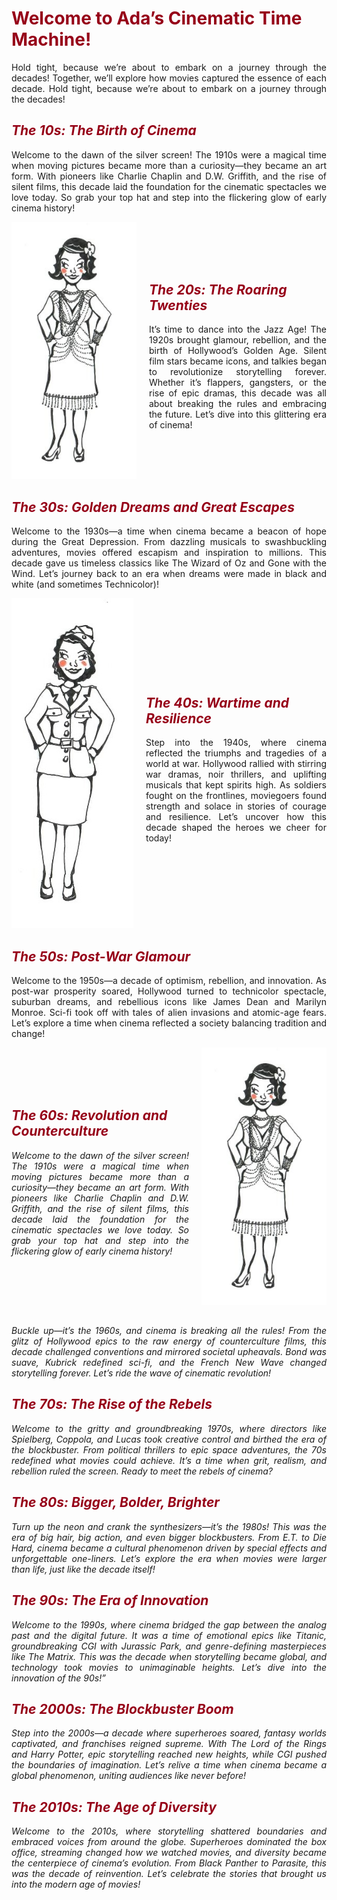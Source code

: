 <h1 style="color: #960018;">Welcome to Ada’s Cinematic Time Machine!</h1>

<p style="text-align: justify;">
Hold tight, because we’re about to embark on a journey through the decades! Together, we’ll explore how movies captured the essence of each decade. Hold tight, because we’re about to embark on a journey through the decades! 
</p>

<h2 style="color: #960018;"><em>The 10s: The Birth of Cinema</em></h2>
<p style="text-align: justify;">
Welcome to the dawn of the silver screen! The 1910s were a magical time when moving pictures became more than a curiosity—they became an art form. With pioneers like Charlie Chaplin and D.W. Griffith, and the rise of silent films, this decade laid the foundation for the cinematic spectacles we love today. So grab your top hat and step into the flickering glow of early cinema history! 
</p>

<div style="display: flex; align-items: center;">
    <div style="flex: 0 0 auto; margin-right: 20px;">
        <img src="/assets/img/Ada4.jpeg" alt="Ada in the 20s" style="max-width: 200px;">
    </div>
    <div style="flex: 1;">
        <h2 style="color: #960018;"><em>The 20s: The Roaring Twenties</em></h2>
        <p style="text-align: justify;">
        It’s time to dance into the Jazz Age! The 1920s brought glamour, rebellion, and the birth of Hollywood’s Golden Age. Silent film stars became icons, and talkies began to revolutionize storytelling forever. Whether it’s flappers, gangsters, or the rise of epic dramas, this decade was all about breaking the rules and embracing the future. Let’s dive into this glittering era of cinema!
        </p>
    </div>
</div>


<h2 style="color: #960018;"><em>The 30s: Golden Dreams and Great Escapes</em></h2>
<p style="text-align: justify;">
Welcome to the 1930s—a time when cinema became a beacon of hope during the Great Depression. From dazzling musicals to swashbuckling adventures, movies offered escapism and inspiration to millions. This decade gave us timeless classics like The Wizard of Oz and Gone with the Wind. Let’s journey back to an era when dreams were made in black and white (and sometimes Technicolor)!
</p>

<div style="display: flex; align-items: center;">
    <div style="flex: 0 0 auto; margin-right: 20px;">
        <img src="/assets/img/Ada3.jpeg" alt="Ada in the 40s" style="max-width: 200px;">
    </div>
    <div style="flex: 1;">
        <h2 style="color: #960018;"><em>The 40s: Wartime and Resilience</em></h2>
        <p style="text-align: justify;">
        Step into the 1940s, where cinema reflected the triumphs and tragedies of a world at war. Hollywood rallied with stirring war dramas, noir thrillers, and uplifting musicals that kept spirits high. As soldiers fought on the frontlines, moviegoers found strength and solace in stories of courage and resilience. Let’s uncover how this decade shaped the heroes we cheer for today!
        </p>
    </div>
</div>

<h2 style="color: #960018;"><em>The 50s: Post-War Glamour</em></h2>
<p style="text-align: justify;">
Welcome to the 1950s—a decade of optimism, rebellion, and innovation. As post-war prosperity soared, Hollywood turned to technicolor spectacle, suburban dreams, and rebellious icons like James Dean and Marilyn Monroe. Sci-fi took off with tales of alien invasions and atomic-age fears. Let’s explore a time when cinema reflected a society balancing tradition and change!
</p>


<div style="display: flex; align-items: center;">
    <div style="flex: 1;">
        <h2 style="color: #960018;"><em>The 60s: Revolution and Counterculture<em></h2>
        <p style="text-align: justify;">
        Welcome to the dawn of the silver screen! The 1910s were a magical time when moving pictures became more than a curiosity—they became an art form. With pioneers like Charlie Chaplin and D.W. Griffith, and the rise of silent films, this decade laid the foundation for the cinematic spectacles we love today. So grab your top hat and step into the flickering glow of early cinema history! 
        </p>
    </div>
    <div style="flex: 0 0 auto; margin-left: 20px;">
        <img src="/assets/img/Ada4.jpeg" alt="Ada in the 20s" style="max-width: 200px;">
    </div>
</div>

 
<h2 style="color: #960018;"><em></em></h2>
<p style="text-align: justify;">
Buckle up—it’s the 1960s, and cinema is breaking all the rules! From the glitz of Hollywood epics to the raw energy of counterculture films, this decade challenged conventions and mirrored societal upheavals. Bond was suave, Kubrick redefined sci-fi, and the French New Wave changed storytelling forever. Let’s ride the wave of cinematic revolution!
</p>

<h2 style="color: #960018;"><em>The 70s: The Rise of the Rebels</em></h2>
<p style="text-align: justify;">
Welcome to the gritty and groundbreaking 1970s, where directors like Spielberg, Coppola, and Lucas took creative control and birthed the era of the blockbuster. From political thrillers to epic space adventures, the 70s redefined what movies could achieve. It’s a time when grit, realism, and rebellion ruled the screen. Ready to meet the rebels of cinema?
</p>

<h2 style="color: #960018;"><em>The 80s: Bigger, Bolder, Brighter</em></h2>
<p style="text-align: justify;">
Turn up the neon and crank the synthesizers—it’s the 1980s! This was the era of big hair, big action, and even bigger blockbusters. From E.T. to Die Hard, cinema became a cultural phenomenon driven by special effects and unforgettable one-liners. Let’s explore the era when movies were larger than life, just like the decade itself!
</p>

<h2 style="color: #960018;"><em>The 90s: The Era of Innovation</em></h2>
<p style="text-align: justify;">
Welcome to the 1990s, where cinema bridged the gap between the analog past and the digital future. It was a time of emotional epics like Titanic, groundbreaking CGI with Jurassic Park, and genre-defining masterpieces like The Matrix. This was the decade when storytelling became global, and technology took movies to unimaginable heights. Let’s dive into the innovation of the 90s!”
</p>

<h2 style="color: #960018;"><em>The 2000s: The Blockbuster Boom</em></h2>
<p style="text-align: justify;">
Step into the 2000s—a decade where superheroes soared, fantasy worlds captivated, and franchises reigned supreme. With The Lord of the Rings and Harry Potter, epic storytelling reached new heights, while CGI pushed the boundaries of imagination. Let’s relive a time when cinema became a global phenomenon, uniting audiences like never before!
</p>

<h2 style="color: #960018;"><em>The 2010s: The Age of Diversity</em></h2>
<p style="text-align: justify;">
Welcome to the 2010s, where storytelling shattered boundaries and embraced voices from around the globe. Superheroes dominated the box office, streaming changed how we watched movies, and diversity became the centerpiece of cinema’s evolution. From Black Panther to Parasite, this was the decade of reinvention. Let’s celebrate the stories that brought us into the modern age of movies!
</p>
